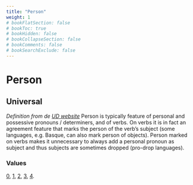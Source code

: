 ```yaml
---
title: "Person"
weight: 1
# bookFlatSection: false
# bookToc: true
# bookHidden: false
# bookCollapseSection: false
# bookComments: false
# bookSearchExclude: false
---
```


# Person 

## Universal

*Definition from de [UD website](https://universaldependencies.org/u/feat/Person.html)*
Person is typically feature of personal and possessive pronouns / determiners, and of verbs. On verbs it is in fact an agreement feature that marks the person of the verb’s subject (some languages, e.g. Basque, can also mark person of objects). Person marked on verbs makes it unnecessary to always add a personal pronoun as subject and thus subjects are sometimes dropped (pro-drop languages).

### Values

[0](https://universaldependencies.org/u/feat/Person.html#0),
[1](https://universaldependencies.org/u/feat/Person.html#1),
[2](https://universaldependencies.org/u/feat/Person.html#2),
[3](https://universaldependencies.org/u/feat/Person.html#3),
[4](https://universaldependencies.org/u/feat/Person.html#4).





